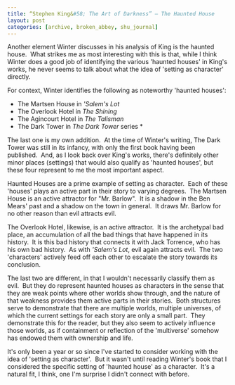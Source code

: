 ```yaml
---
title: “Stephen King&#58; The Art of Darkness” – The Haunted House
layout: post
categories: [archive, broken_abbey, shu_journal]
---
```

Another element Winter discusses in his analysis of King is the haunted
house.  What strikes me as most interesting with this is that, while I
think Winter does a good job of identifying the various 'haunted houses'
in King's works, he never seems to talk about what the idea of 'setting
as character' directly.

For context, Winter identifies the following as noteworthy 'haunted
houses':

-   The Martsen House in *'Salem's Lot*
-   The Overlook Hotel in *The Shining*
-   The Agincourt Hotel in *The Talisman*
-   The Dark Tower in *The Dark Tower* series \*

The last one is my own addition.  At the time of Winter's writing, The
Dark Tower was still in its infancy, with only the first book having
been published.  And, as I look back over King's works, there's
definitely other minor places (settings) that would also qualify as
'haunted houses', but these four represent to me the most important
aspect.

Haunted Houses are a prime example of setting as character.  Each of
these 'houses' plays an active part in their story to varying degrees. 
The Martsen House is an active attractor for "Mr. Barlow".  It is a
shadow in the Ben Mears' past and a shadow on the town in general.  It
draws Mr. Barlow for no other reason than evil attracts evil.

The Overlook Hotel, likewise, is an active attractor.  It is the
archetypal bad place, an accumulation of all the bad things that have
happened in its history.  It is this bad history that connects it with
Jack Torrence, who has his own bad history.  As with *'Salem's Lot*,
evil again attracts evil.  The two 'characters' actively feed off each
other to escalate the story towards its conclusion.

The last two are different, in that I wouldn't necessarily classify them
as evil.  But they do represent haunted houses as characters in the
sense that they are weak points where other worlds show through, and the
nature of that weakness provides them active parts in their stories. 
Both structures serve to demonstrate that there are multiple worlds,
multiple universes, of which the current settings for each story are
only a small part.  They demonstrate this for the reader, but they also
seem to actively influence those worlds, as if containment or reflection
of the 'multiverse' somehow has endowed them with ownership and life.

It's only been a year or so since I've started to consider working with
the idea of 'setting as character'.  But it wasn't until reading
Winter's book that I considered the specific setting of 'haunted house'
as a character.  It's a natural fit, I think, one I'm surprise I didn't
connect with before.
